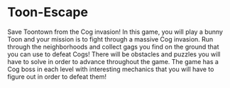 # Toon-Escape

Save Toontown from the Cog invasion! In this game, you will play a bunny Toon and your mission is to fight through a massive Cog invasion. Run through the neighborhoods and collect gags you find on the ground that you can use to defeat Cogs! There will be obstacles and puzzles you will have to solve in order to advance throughout the game. The game has a Cog boss in each level with interesting mechanics that you will have to figure out in order to defeat them!
